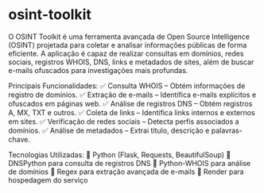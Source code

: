 # osint-toolkit
O OSINT Toolkit é uma ferramenta avançada de Open Source Intelligence (OSINT) projetada para coletar e analisar informações públicas de forma eficiente. A aplicação é capaz de realizar consultas em domínios, redes sociais, registros WHOIS, DNS, links e metadados de sites, além de buscar e-mails ofuscados para investigações mais profundas.

Principais Funcionalidades:
✅ Consulta WHOIS – Obtém informações de registro de domínios.
✅ Extração de e-mails – Identifica e-mails explícitos e ofuscados em páginas web.
✅ Análise de registros DNS – Obtém registros A, MX, TXT e outros.
✅ Coleta de links – Identifica links internos e externos em sites.
✅ Verificação de redes sociais – Detecta perfis associados a domínios.
✅ Análise de metadados – Extrai título, descrição e palavras-chave.

Tecnologias Utilizadas:
🔹 Python (Flask, Requests, BeautifulSoup)
🔹 DNSPython para consulta de registros DNS
🔹 Python-WHOIS para análise de domínios
🔹 Regex para extração avançada de e-mails
🔹 Render para hospedagem do serviço
